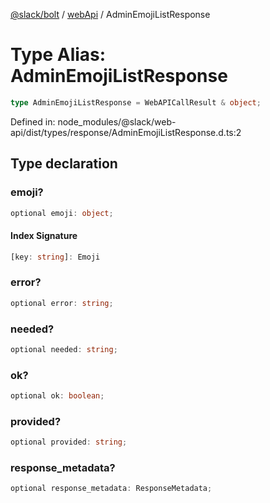 [@slack/bolt](../../../../index.md) / [webApi](../index.md) / AdminEmojiListResponse

# Type Alias: AdminEmojiListResponse

```ts
type AdminEmojiListResponse = WebAPICallResult & object;
```

Defined in: node\_modules/@slack/web-api/dist/types/response/AdminEmojiListResponse.d.ts:2

## Type declaration

### emoji?

```ts
optional emoji: object;
```

#### Index Signature

```ts
[key: string]: Emoji
```

### error?

```ts
optional error: string;
```

### needed?

```ts
optional needed: string;
```

### ok?

```ts
optional ok: boolean;
```

### provided?

```ts
optional provided: string;
```

### response\_metadata?

```ts
optional response_metadata: ResponseMetadata;
```
